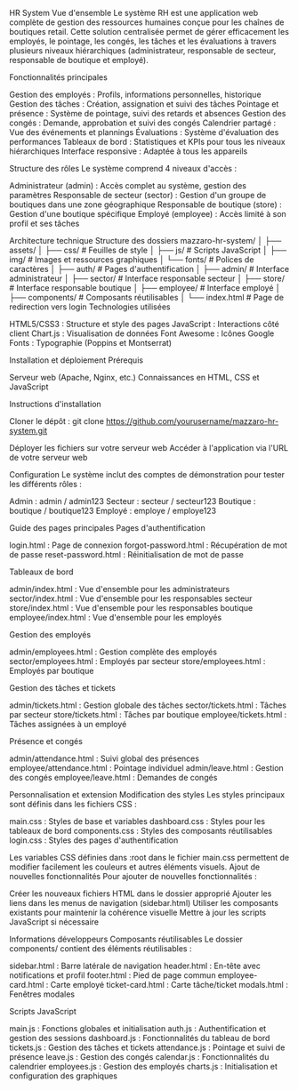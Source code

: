 HR System
Vue d'ensemble
Le système RH   est une application web complète de gestion des ressources humaines conçue pour les chaînes de boutiques retail. Cette solution centralisée permet de gérer efficacement les employés, le pointage, les congés, les tâches et les évaluations à travers plusieurs niveaux hiérarchiques (administrateur, responsable de secteur, responsable de boutique et employé).

Fonctionnalités principales

Gestion des employés : Profils, informations personnelles, historique
Gestion des tâches : Création, assignation et suivi des tâches
Pointage et présence : Système de pointage, suivi des retards et absences
Gestion des congés : Demande, approbation et suivi des congés
Calendrier partagé : Vue des événements et plannings
Évaluations : Système d'évaluation des performances
Tableaux de bord : Statistiques et KPIs pour tous les niveaux hiérarchiques
Interface responsive : Adaptée à tous les appareils

Structure des rôles
Le système comprend 4 niveaux d'accès :

Administrateur (admin) : Accès complet au système, gestion des paramètres
Responsable de secteur (sector) : Gestion d'un groupe de boutiques dans une zone géographique
Responsable de boutique (store) : Gestion d'une boutique spécifique
Employé (employee) : Accès limité à son profil et ses tâches

Architecture technique
Structure des dossiers
mazzaro-hr-system/
│
├── assets/
│   ├── css/             # Feuilles de style
│   ├── js/              # Scripts JavaScript
│   ├── img/             # Images et ressources graphiques
│   └── fonts/           # Polices de caractères
│
├── auth/                # Pages d'authentification
│
├── admin/               # Interface administrateur
│
├── sector/              # Interface responsable secteur
│
├── store/               # Interface responsable boutique
│
├── employee/            # Interface employé
│
├── components/          # Composants réutilisables
│
└── index.html           # Page de redirection vers login
Technologies utilisées

HTML5/CSS3 : Structure et style des pages
JavaScript : Interactions côté client
Chart.js : Visualisation de données
Font Awesome : Icônes
Google Fonts : Typographie (Poppins et Montserrat)

Installation et déploiement
Prérequis

Serveur web (Apache, Nginx, etc.)
Connaissances en HTML, CSS et JavaScript

Instructions d'installation

Cloner le dépôt :
git clone https://github.com/yourusername/mazzaro-hr-system.git

Déployer les fichiers sur votre serveur web
Accéder à l'application via l'URL de votre serveur web

Configuration
Le système inclut des comptes de démonstration pour tester les différents rôles :

Admin : admin / admin123
Secteur : secteur / secteur123
Boutique : boutique / boutique123
Employé : employe / employe123

Guide des pages principales
Pages d'authentification

login.html : Page de connexion
forgot-password.html : Récupération de mot de passe
reset-password.html : Réinitialisation de mot de passe

Tableaux de bord

admin/index.html : Vue d'ensemble pour les administrateurs
sector/index.html : Vue d'ensemble pour les responsables secteur
store/index.html : Vue d'ensemble pour les responsables boutique
employee/index.html : Vue d'ensemble pour les employés

Gestion des employés

admin/employees.html : Gestion complète des employés
sector/employees.html : Employés par secteur
store/employees.html : Employés par boutique

Gestion des tâches et tickets

admin/tickets.html : Gestion globale des tâches
sector/tickets.html : Tâches par secteur
store/tickets.html : Tâches par boutique
employee/tickets.html : Tâches assignées à un employé

Présence et congés

admin/attendance.html : Suivi global des présences
employee/attendance.html : Pointage individuel
admin/leave.html : Gestion des congés
employee/leave.html : Demandes de congés

Personnalisation et extension
Modification des styles
Les styles principaux sont définis dans les fichiers CSS :

main.css : Styles de base et variables
dashboard.css : Styles pour les tableaux de bord
components.css : Styles des composants réutilisables
login.css : Styles des pages d'authentification

Les variables CSS définies dans :root dans le fichier main.css permettent de modifier facilement les couleurs et autres éléments visuels.
Ajout de nouvelles fonctionnalités
Pour ajouter de nouvelles fonctionnalités :

Créer les nouveaux fichiers HTML dans le dossier approprié
Ajouter les liens dans les menus de navigation (sidebar.html)
Utiliser les composants existants pour maintenir la cohérence visuelle
Mettre à jour les scripts JavaScript si nécessaire

Informations développeurs
Composants réutilisables
Le dossier components/ contient des éléments réutilisables :

sidebar.html : Barre latérale de navigation
header.html : En-tête avec notifications et profil
footer.html : Pied de page commun
employee-card.html : Carte employé
ticket-card.html : Carte tâche/ticket
modals.html : Fenêtres modales

Scripts JavaScript

main.js : Fonctions globales et initialisation
auth.js : Authentification et gestion des sessions
dashboard.js : Fonctionnalités du tableau de bord
tickets.js : Gestion des tâches et tickets
attendance.js : Pointage et suivi de présence
leave.js : Gestion des congés
calendar.js : Fonctionnalités du calendrier
employees.js : Gestion des employés
charts.js : Initialisation et configuration des graphiques
